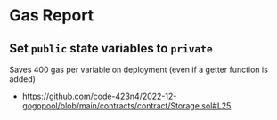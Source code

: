 # Gas Report

## Set `public` state variables to `private`

Saves 400 gas per variable on deployment (even if a getter function is added)

- https://github.com/code-423n4/2022-12-gogopool/blob/main/contracts/contract/Storage.sol#L25
